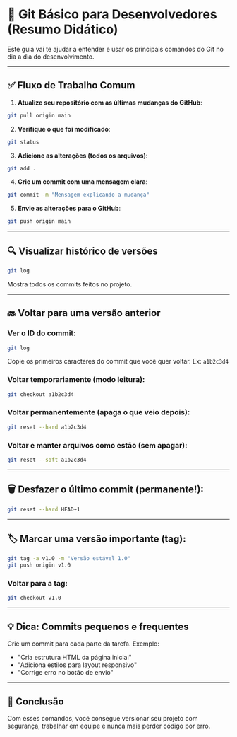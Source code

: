 
# 📘 Git Básico para Desenvolvedores (Resumo Didático)

Este guia vai te ajudar a entender e usar os principais comandos do Git no dia a dia do desenvolvimento.

---

## ✅ Fluxo de Trabalho Comum

1. **Atualize seu repositório com as últimas mudanças do GitHub**:
```bash
git pull origin main
```

2. **Verifique o que foi modificado**:
```bash
git status
```

3. **Adicione as alterações (todos os arquivos)**:
```bash
git add .
```

4. **Crie um commit com uma mensagem clara**:
```bash
git commit -m "Mensagem explicando a mudança"
```

5. **Envie as alterações para o GitHub**:
```bash
git push origin main
```

---

## 🔍 Visualizar histórico de versões

```bash
git log
```
Mostra todos os commits feitos no projeto.

---

## 🔙 Voltar para uma versão anterior

### Ver o ID do commit:

```bash
git log
```
Copie os primeiros caracteres do commit que você quer voltar. Ex: `a1b2c3d4`

### Voltar temporariamente (modo leitura):

```bash
git checkout a1b2c3d4
```

### Voltar permanentemente (apaga o que veio depois):

```bash
git reset --hard a1b2c3d4
```

### Voltar e manter arquivos como estão (sem apagar):

```bash
git reset --soft a1b2c3d4
```

---

## 🗑️ Desfazer o último commit (permanente!):

```bash
git reset --hard HEAD~1
```

---

## 🏷️ Marcar uma versão importante (tag):

```bash
git tag -a v1.0 -m "Versão estável 1.0"
git push origin v1.0
```

### Voltar para a tag:
```bash
git checkout v1.0
```

---

## 💡 Dica: Commits pequenos e frequentes
Crie um commit para cada parte da tarefa. Exemplo:
- "Cria estrutura HTML da página inicial"
- "Adiciona estilos para layout responsivo"
- "Corrige erro no botão de envio"

---

## 🎯 Conclusão

Com esses comandos, você consegue versionar seu projeto com segurança, trabalhar em equipe e nunca mais perder código por erro.

